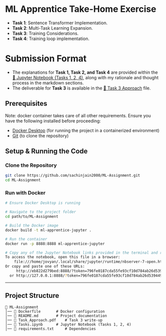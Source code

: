 # ML Apprentice Take-Home Exercise
- **Task 1**: Sentence Transformer Implementation.
- **Task 2**: Multi-Task Learning Expansion.
- **Task 3**: Training Considerations.
- **Task 4**: Training loop implementation.

# Submission Format
- The explanations for **Task 1, Task 2, and Task 4** are provided within the [📘 Jupyter Notebook (Tasks 1, 2, 4)](Tasks.ipynb), along with my rationale and thought process in the markdown sections.  
- The deliverable for **Task 3** is available in the [📄 Task 3 Approach](Task_Approach.pdf) file.  

## Prerequisites
Note: docker container takes care of all other requirements.
Ensure you have the following installed before proceeding:
- [Docker Desktop](https://docs.docker.com/desktop/?_gl=1*4f22un*_gcl_au*MTgwOTE4NTYyMS4xNzQwNzE4Mjc1*_ga*MTU2NDg3OTY1OS4xNzQwNzE4Mjc1*_ga_XJWPQMJYHQ*MTc0MTE0MTgyOC4yLjEuMTc0MTE0MTgyOS41OS4wLjA.) (for running the project in a containerized environment)
- [Git](https://git-scm.com/downloads) (to clone the repository)
## Setup & Running the Code
### Clone the Repository
```sh
git clone https://github.com/sachinjain2000/ML-Assignment.git
cd ML-Assignment
```

### Run with Docker
```sh
# Ensure Docker Desktop is running

# Navigate to the project folder
cd path/to/ML-Assignment

# Build the Docker image
docker build -t ml-apprentice-jupyter .

# Run the container
docker run -p 8888:8888 ml-apprentice-jupyter

# Copy any of the Jupyter Notebook links provided in the terminal and run it on the browser of your choice (Example below)
To access the notebook, open this file in a browser:
    file:///home/jovyan/.local/share/jupyter/runtime/nbserver-7-open.html
Or copy and paste one of these URLs:
     http://eb822d279bed:8888/?token=796fe0187cda55fe93cf10d784ab26d5394495dc26e22e82
  or http://127.0.0.1:8888/?token=796fe0187cda55fe93cf10d784ab26d5394495dc26e22e82


```

---

## Project Structure
```
📂 ML-Assignment
│── 📜 Dockerfile       # Docker configuration
│── 📜 README.md        # Project documentation
│── 📜 Task_Approach.pdf    # Task 3 write-up
│── 📜 Tasks.ipynb      # Jupyter Notebook (Tasks 1, 2, 4)
│── 📜 requirements.txt     # Dependencies

```
